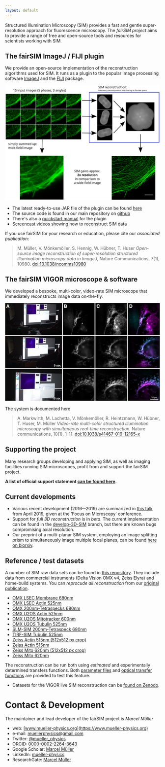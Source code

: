 ```yaml
---
layout: default
---
```


Structured Illumination Microscopy (SIM) provides a fast and gentle super-resolution approach for
fluorescence microscopy. The *fairSIM project* aims to provide a range of free and open-source
tools and resources for scientists working with SIM.

## The fairSIM ImageJ / FIJI plugin

We provide an open-source implementation of the reconstruction algorithms used for SIM.
It runs as a plugin to the popular image processing software [ImageJ](https://imagej.net/)
and the [FIJI](https://fiji.sc/) package.   


![Slide explaining SIM](images/slide-howSIMworks.svg)

* The latest ready-to-use JAR file of the plugin can be found [here](https://github.com/fairSIM/fairSIM/releases/latest)
* The source code is found in our main repository on [github](https://www.github.com/fairSIM/fairSIM)
* There's also a [quickstart manual](https://github.com/fairSIM/fairSIM-documentation/releases/) for the plugin  
* [Screencast videos](./screencasts/) showing how to reconstruct SIM data

If you use fairSIM for your research or education, please cite our *associated publication*:
> M. Müller, V. Mönkemöller, S. Hennig, W. Hübner, T. Huser 
> _Open-source image reconstruction of super-resolution structured illumination
> microscopy data in ImageJ_, Nature Communications, 7(1), 10980.
> [doi:10.1038/ncomms10980](https://doi.org/10.1038/ncomms10980)

## The fairSIM VIGOR microscope & software

We developed a bespoke, multi-color, video-rate SIM microscope that
immediately reconstructs image data on-the-fly.

![Figure showing the video-rate SIM in operation](images/vigor-video.jpg)

The system is documented here

> A. Markwirth, M. Lachetta, V. Mönkemöller, R. Heintzmann, W. Hübner, T. Huser, M. Müller
> _Video-rate multi-color structured illumination microscopy with simultaneous real-time reconstruction._ 
> Nature communications, 10(1), 1-11. [doi:10.1038/s41467-019-12165-x](https://doi.org/10.1038/s41467-019-12165-x)

## Supporting the project

Many research groups developing and applying SIM, as well as imaging facilities running SIM microscopes, profit
from and support the fairSIM project. 

**A list of official support statement [can be found here](supporters.html).**


## Current developments

* Various recent development (2016--2019) are summarized in [this talk](https://zenodo.org/record/2649890) from April 2019, given at the 'Focus on Microscopy' conference.  
* Support for _full 3D reconstruction_ is in _beta_. The current implementation can be found
in the [develop-3D-SIM](https://www.github.com/fairSIM/fairSIM/tree/develop-3D-SIM) branch, but 
there are known bugs compromising axial resolution.
* Our preprint of a multi-planar SIM system, employing an image splitting prism to simultaneously
image multiple focal planes, can be found [here on biorxiv](https://doi.org/10.1101/773440).


## Reference / test datasets

A number of SIM raw data sets can be found in [this repository](https://github.com/fairSIM/test-datasets). They include data from commercial instruments (Delta Vision OMX v4, Zeiss Elyra) and home-build
systems. You can _reprocude all reconstruction_ 
from our [original publication](https://doi.org/10.1038/ncomms10980). 


* [OMX LSEC Membrane 680nm](https://github.com/fairSIM/test-datasets/releases/download/OMXv4-Bielefeld/OMX_LSEC_Membrane_680nm.tif)
* [OMX LSEC Actin 525nm](https://github.com/fairSIM/test-datasets/releases/download/OMXv4-Bielefeld/OMX_LSEC_Actin_525nm.tif)
* [OMX 200nm-Tetraspecks 680nm](https://github.com/fairSIM/test-datasets/releases/download/OMXv4-Bielefeld/OMX_Tetraspeck200_680nm.tif)
* [OMX U2OS Actin 525nm](https://github.com/fairSIM/test-datasets/releases/download/OMXv4-Bielefeld/OMX_U2OS_Actin_525nm.tif)
* [OMX U2OS Mitotracker 600nm](https://github.com/fairSIM/test-datasets/releases/download/OMXv4-Bielefeld/OMX_U2OS_Mitotracker_600nm.tif)
* [OMX U2OS Tubulin 525nm](https://github.com/fairSIM/test-datasets/releases/download/OMXv4-Bielefeld/OMX_U2OS_Tubulin_525nm.tif)
* [SLM-SIM 200nm-Tetraspeck 680nm](https://github.com/fairSIM/test-datasets/releases/download/SLM-SIM-Bielefeld/SLM-SIM_Tetraspeck200_680nm.tif)
* [TIRF-SIM Tubulin 525nm](https://github.com/fairSIM/test-datasets/releases/download/TIRF-SIM-Georgia/TIRF_Tubulin_525nm.tif)
* [Zeiss Actin 515nm (512x512 px crop)](https://github.com/fairSIM/test-datasets/releases/download/ZeissElyraS1-Wuerzburg/Zeiss_Actin_525nm_crop.tif)
* [Zeiss Actin 515nm](https://github.com/fairSIM/test-datasets/releases/download/ZeissElyraS1-Wuerzburg/Zeiss_Actin_525nm_large.tif)
* [Zeiss Mito 620nm (512x512 px crop)](https://github.com/fairSIM/test-datasets/releases/download/ZeissElyraS1-Wuerzburg/Zeiss_Mito_600nm_crop.tif)
* [Zeiss Mito 620nm](https://github.com/fairSIM/test-datasets/releases/download/ZeissElyraS1-Wuerzburg/Zeiss_Mito_600nm_large.tif)


The reconstruction can be run both using _estimated_ and experimentally determined transfers
functions. Both [parameter files](https://github.com/fairSIM/test-datasets/tree/master/parameters) and
[optical transfer functions](https://github.com/fairSIM/test-datasets/releases/download/Parameters-v1.0/OMX-OTFs.zip) are provided to test this feature.
 
* Datasets for the VIGOR live SIM reconstruction can be [found on Zenodo](https://zenodo.org/record/3295829).

# Contact & Development

The maintainer and lead developer of the fairSIM project is _Marcel Müller_

* web: [www.mueller-physics.org](https://www.mueller-physics.org)
* e-mail: [muellerphysics@gmail.com](mailto:muellerphysics@gmail.com)
* Twitter: [@mueller_physics](https://twitter.com/mueller_physics)
* ORCID: [0000-0002-2264-3643](https://orcid.org/0000-0002-2264-3643)
* Google Scholar: [Marcel Müller](https://scholar.google.com/citations?user=N29z1_wAAAAJ)
* LinkedIn: [mueller-physics](http://www.linkedin.com/in/mueller-physics)
* ResearchGate: [Marcel Müller](https://www.researchgate.net/profile/Marcel_Mueller10)

